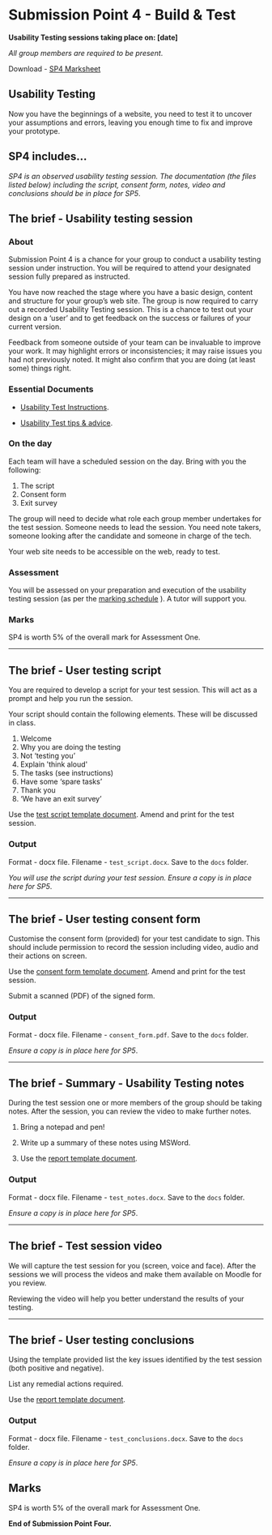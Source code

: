 # Submission Point 4 - Build & Test 

**Usability Testing sessions taking place on: [date]**

*All group members are required to be present*.

Download - [SP4 Marksheet](../../raw/master/support/sp4-marksheet.docx) 


## Usability Testing

Now you have the beginnings of a website, you need to test it to uncover your assumptions and errors, leaving you enough time to fix and improve your prototype.

## SP4 includes...

*SP4 is an observed usability testing session. The documentation (the files listed below) including the script, consent form, notes, video and conclusions should be in place for SP5*.

## The brief - Usability testing session
    
### About
    
Submission Point 4 is a chance for your group to conduct a usability testing session under instruction. You will be required to attend your designated session fully prepared as instructed.
    
You have now reached the stage where you have a basic design, content and structure for your group’s web site. The group is now required to carry out a recorded Usability Testing session. This is a chance to test out your design on a ‘user’ and to get feedback on the success or failures of your current version.

Feedback from someone outside of your team can be invaluable to improve your work. It may highlight errors or inconsistencies; it may raise issues you had not previously noted. It might also confirm that you are doing (at least some) things right.
    
### Essential Documents
    
- [Usability Test Instructions](../../raw/master/support/sp4_usability_test_instructions.docx).
    
- [Usability Test tips & advice](../../raw/master/support/sp4_usability_testing_tips.docx).
    
### On the day
    
Each team will have a scheduled session on the day. Bring with you the following:
    
1.  The script
1.  Consent form
1.  Exit survey
    
The group will need to decide what role each group member undertakes for the test session. Someone needs to lead the session. You need note takers, someone looking after the candidate and someone in charge of the tech.
    
Your web site needs to be accessible on the web, ready to test.
    
### Assessment
    
You will be assessed on your preparation and execution of the usability testing session (as per the [marking schedule](../../raw/master/support/sp4-marksheet.docx) ). A tutor will support you.
    
### Marks
    
SP4 is worth 5% of the overall mark for Assessment One.
    
---
    
## The brief - User testing script
    
You are required to develop a script for your test session. This will act as a prompt and help you run the session.
    
Your script should contain the following elements. These will be discussed in class.
    
1.  Welcome
1.  Why you are doing the testing
1.  Not ‘testing you’
1.  Explain 'think aloud'
1.  The tasks (see instructions)
1.  Have some ‘spare tasks’
1.  Thank you
1.  ‘We have an exit survey’
    
Use the [test script template document](../../raw/master/templates/template_test_script.docx). Amend and print for the test session.
    
### Output

Format - docx file. Filename - `test_script.docx`. Save to the `docs` folder.

*You will use the script during your test session. Ensure a copy is in place here for SP5*. 

---
    
## The brief - User testing consent form

Customise the consent form (provided) for your test candidate to sign. This should include permission to record the session including video, audio and their actions on screen.

Use the [consent form template document](../../raw/master/templates/template_consent_form.docx). Amend and print for the test session.

Submit a scanned (PDF) of the signed form.

### Output

Format - docx file. Filename - `consent_form.pdf`. Save to the `docs` folder.

*Ensure a copy is in place here for SP5*. 

---
 
## The brief - Summary - Usability Testing notes
    
During the test session one or more members of the group should be taking notes. After the session, you can review the video to make further notes.
    
1. Bring a notepad and pen!
    
1. Write up a summary of these notes using MSWord.
    
1. Use the [report template document](../../raw/master/templates/template_test_notes.docx).
    
### Output

Format - docx file. Filename - `test_notes.docx`. Save to the `docs` folder.

*Ensure a copy is in place here for SP5*.

---

## The brief - Test session video
    
We will capture the test session for you (screen, voice and face). After the sessions we will process the videos and make them available on Moodle for you review.

Reviewing the video will help you better understand the results of your testing.
    


---

## The brief - User testing conclusions
    
Using the template provided list the key issues identified by the test session (both positive and negative).
    
List any remedial actions required.
    
Use the [report template document](../../raw/master/templates/template_test_conclusions.docx).
    
### Output

Format - docx file. Filename - `test_conclusions.docx`. Save to the `docs` folder.

*Ensure a copy is in place here for SP5*.

## Marks

SP4 is worth 5% of the overall mark for Assessment One.

**End of Submission Point Four.**